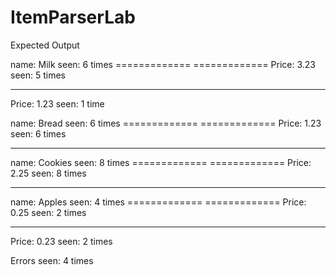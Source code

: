 # ItemParserLab


Expected Output

name:    Milk 		 seen: 6 times
============= 	 	 =============
Price: 	 3.23		 seen: 5 times
-------------		 -------------
Price:   1.23		 seen: 1 time

name:   Bread		 seen: 6 times
=============		 =============
Price:   1.23		 seen: 6 times
-------------		 -------------

name: Cookies     	 seen: 8 times
=============     	 =============
Price:   2.25        seen: 8 times
-------------        -------------

name:  Apples     	 seen: 4 times
=============     	 =============
Price:   0.25     	 seen: 2 times
-------------     	 -------------
Price:   0.23  	 	 seen: 2 times
	 
Errors         	 	 seen: 4 times